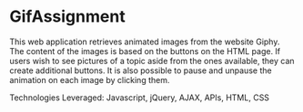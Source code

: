 # GifAssignment

This web application retrieves animated images from the website Giphy. The content of the images is based on the buttons on the HTML page. If users wish to see pictures of a topic aside from the ones available, they can create additional buttons. It is also possible to pause and unpause the animation on each image by clicking them.

Technologies Leveraged: Javascript, jQuery, AJAX, APIs, HTML, CSS
